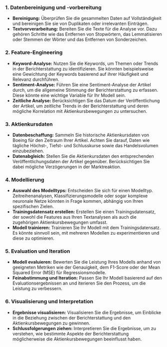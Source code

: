 ### 1. Datenbereinigung und -vorbereitung
- **Bereinigung:** Überprüfen Sie die gesammelten Daten auf Vollständigkeit und bereinigen Sie sie von Duplikaten oder irrelevanten Einträgen.
- **Textvorverarbeitung:** Bereiten Sie die Texte für die Analyse vor. Dazu gehören Schritte wie das Entfernen von Stopwörtern, das Lemmatisieren oder Stemmen der Wörter und das Entfernen von Sonderzeichen.

### 2. Feature-Engineering
- **Keyword-Analyse:** Nutzen Sie die Keywords, um Themen oder Trends in der Berichterstattung zu identifizieren. Sie könnten beispielsweise eine Gewichtung der Keywords basierend auf ihrer Häufigkeit und Relevanz durchführen.
- **Sentiment-Analyse:** Führen Sie eine Sentiment-Analyse der Artikel durch, um die allgemeine Stimmung der Berichterstattung zu erfassen. Diese könnte eine wichtige Variable für Ihr Modell sein.
- **Zeitliche Analyse:** Berücksichtigen Sie das Datum der Veröffentlichung der Artikel, um zeitliche Trends in der Berichterstattung und deren mögliche Korrelation mit Aktienkursbewegungen zu untersuchen.

### 3. Aktienkursdaten
- **Datenbeschaffung:** Sammeln Sie historische Aktienkursdaten von Boeing für den Zeitraum Ihrer Artikel. Achten Sie darauf, Daten wie tägliche Höchst-, Tiefst- und Schlusskurse sowie das Handelsvolumen einzubeziehen.
- **Datenabgleich:** Stellen Sie die Aktienkursdaten den entsprechenden Veröffentlichungsdaten der Artikel gegenüber. Berücksichtigen Sie dabei mögliche Verzögerungen in der Marktreaktion.

### 4. Modellierung
- **Auswahl des Modelltyps:** Entscheiden Sie sich für einen Modelltyp. Zeitreihenanalysen, Klassifizierungsmodelle oder sogar komplexe neuronale Netze könnten in Frage kommen, abhängig von Ihren spezifischen Zielen.
- **Trainingsdatensatz erstellen:** Erstellen Sie einen Trainingsdatensatz, der sowohl die Features aus Ihren Textanalysen als auch die zugehörigen Aktienkursbewegungen umfasst.
- **Modell trainieren:** Trainieren Sie Ihr Modell mit dem Trainingsdatensatz. Es könnte sinnvoll sein, mit mehreren Modellen zu experimentieren und diese zu optimieren.

### 5. Evaluation und Iteration
- **Modell evaluieren:** Bewerten Sie die Leistung Ihres Modells anhand von geeigneten Metriken wie der Genauigkeit, dem F1-Score oder der Mean Squared Error (MSE) für Regressionsmodelle.
- **Feinabstimmung und Iteration:** Passen Sie Ihr Modell basierend auf den Evaluationsergebnissen an und iterieren Sie den Prozess, um die Leistung zu verbessern.

### 6. Visualisierung und Interpretation
- **Ergebnisse visualisieren:** Visualisieren Sie die Ergebnisse, um Einblicke in die Beziehung zwischen der Berichterstattung und den Aktienkursbewegungen zu gewinnen.
- **Schlussfolgerungen ziehen:** Interpretieren Sie die Ergebnisse, um zu verstehen, wie bestimmte Aspekte der Berichterstattung möglicherweise die Aktienkursbewegungen beeinflusst haben.

